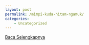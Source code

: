```yaml
---
layout: post
permalink: /mimpi-kuda-hitam-ngamuk/
categories:
    - Uncategorized
---
```


[Baca Selengkapnya](/08)